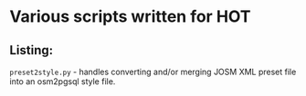 # Various scripts written for HOT

## Listing:

  `preset2style.py` - handles converting and/or merging JOSM XML preset file into an osm2pgsql style file.